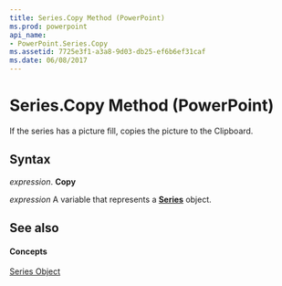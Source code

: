 ```yaml
---
title: Series.Copy Method (PowerPoint)
ms.prod: powerpoint
api_name:
- PowerPoint.Series.Copy
ms.assetid: 7725e3f1-a3a8-9d03-db25-ef6b6ef31caf
ms.date: 06/08/2017
---
```



# Series.Copy Method (PowerPoint)

If the series has a picture fill, copies the picture to the Clipboard.


## Syntax

 _expression_. **Copy**

 _expression_ A variable that represents a **[Series](PowerPoint.Series.md)** object.


## See also


#### Concepts


[Series Object](PowerPoint.Series.md)

